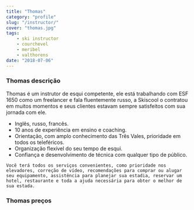 ```yaml
---
title: "Thomas"
category: "profile"
slug: "/instructor/"
cover: "thomas.jpg"
tags:
    - ski instructor
    - courchevel
    - meribel
    - valthorens
date: "2018-07-06"
---
```


### Thomas descrição
Thomas é um instrutor de esqui competente, ele está trabalhando com ESF 1650 como um freelancer e fala fluentemente russo, a Skiscool o contratou em muitos momentos e seus clientes estavam sempre satisfeitos com sua jornada com ele.

* Inglês, russo, francês.
* 10 anos de experiência em ensino e coaching.
* Orientação, com amplo conhecimento das Três Vales, prioridade em todos os teleféricos.
* Organização flexível do seu tempo de esqui.
* Confiança e desenvolvimento de técnica com qualquer tipo de público.

`Você terá todos os serviços convenientes, como prioridade nos elevadores, correção de vídeo, recomendações para comprar ou alugar seu equipamento, assistência para planejar sua estadia, reservar um hotel, restaurante e toda a ajuda necessária para obter o melhor de sua estada.`

### Thomas preços
